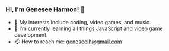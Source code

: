 ### Hi, I'm Genesee Harmon! 👋

- 👾 My interests include coding, video games, and music.
- 🌱 I’m currently learning all things JavaScript and video game development.
- 📫 How to reach me: geneseelh@gmail.com

<!---
**geneseelh/geneseelh** is a ✨ _special_ ✨ repository because its `README.md` (this file) appears on your GitHub profile.

Here are some ideas to get you started:



--->

